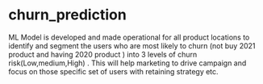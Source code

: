 # churn_prediction
ML Model is developed and made operational for all product locations to identify and segment the users who are most likely to churn (not buy 2021 product and having 2020 product ) into 3 levels of churn risk(Low,medium,High) . This will help marketing to drive campaign and focus on those specific set of users with retaining strategy etc.
